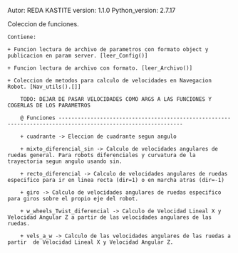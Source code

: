 Autor: REDA KASTITE
version: 1.1.0
Python_version: 2.7.17

Coleccion de funciones. 
    
    Contiene:

    + Funcion lectura de archivo de parametros con formato object y publicacion en param server. [leer_Config()]

    + Funcion lectura de archivo con formato. [leer_Archivo()]

    + Coleccion de metodos para calculo de velocidades en Navegacion Robot. [Nav_utils().[]]

        TODO: DEJAR DE PASAR VELOCIDADES COMO ARGS A LAS FUNCIONES Y COGERLAS DE LOS PARAMETROS

        @ Funciones -------------------------------------------------------------------------------------------------------------

        + cuadrante -> Eleccion de cuadrante segun angulo

        + mixto_diferencial_sin -> Calculo de velocidades angulares de ruedas general. Para robots diferenciales y curvatura de la trayectoria segun angulo usando sin.

        + recto_diferencial -> Calculo de velocidades angulares de ruedas especifico para ir en linea recta (dir=1) o en marcha atras (dir=-1)

        + giro -> Calculo de velocidades angulares de ruedas especifico para giros sobre el propio eje del robot.

        + w_wheels_Twist_diferencial -> Calculo de Velocidad Lineal X y Velocidad Angular Z a partir de las velocidades angulares de las ruedas.

        + vels_a_w -> Calculo de las velocidades angulares de las ruedas a partir  de Velocidad Lineal X y Velocidad Angular Z.

